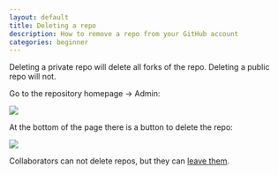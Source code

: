 ```yaml
---
layout: default
title: Deleting a repo
description: How to remove a repo from your GitHub account
categories: beginner
---
```


<p class="attention">Deleting a private repo will delete all forks of the repo.  Deleting a public repo will not.</p>

Go to the repository homepage &rarr; Admin:

![](http://img.skitch.com/20100110-jps511wbqpmjpgp16m8g17iiut.jpg)

At the bottom of the page there is a button to delete the repo:

![](http://img.skitch.com/20100527-fgtcuthgr5xrbcyqmxgiue5jwb.png)

Collaborators can not delete repos, but they can [leave them](/leave-a-repo).

